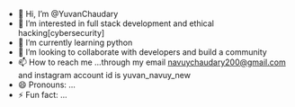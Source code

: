 - 👋 Hi, I’m @YuvanChaudary
- 👀 I’m interested in full stack development and ethical hacking[cybersecurity]
- 🌱 I’m currently learning python
- 💞️ I’m looking to collaborate with developers and build a community
- 📫 How to reach me ...through my email navuychaudary200@gmail.com and instagram account id is yuvan_navuy_new
- 😄 Pronouns: ...
- ⚡ Fun fact: ...

<!---
YuvanChaudary/YuvanChaudary is a ✨ special ✨ repository because its `README.md` (this file) appears on your GitHub profile.
You can click the Preview link to take a look at your changes.
--->
